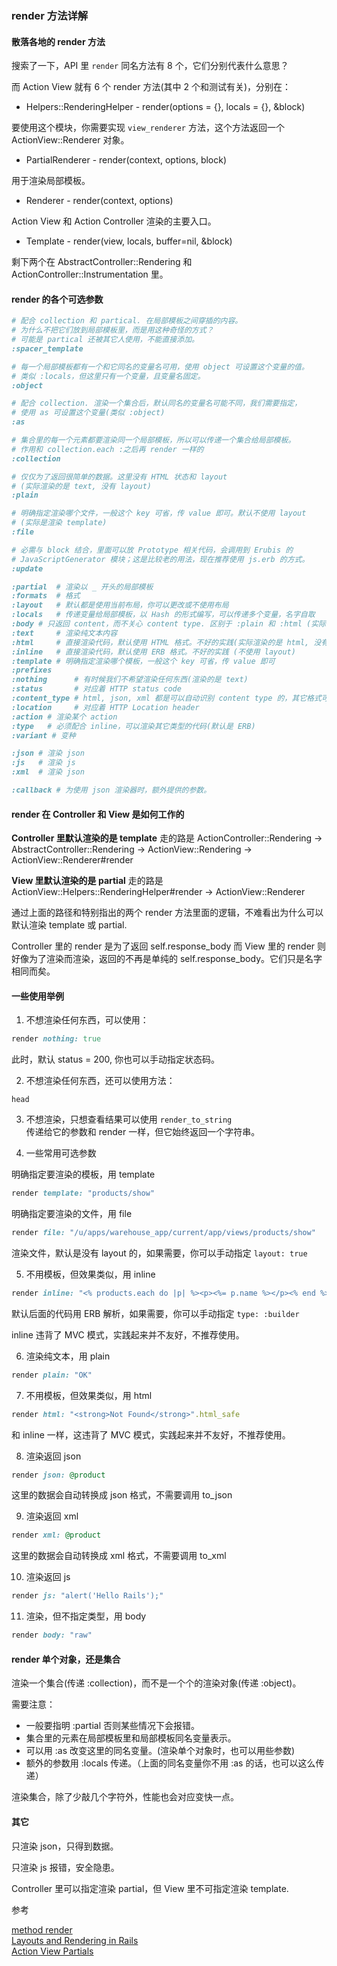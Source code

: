 ### render 方法详解

#### 散落各地的 render 方法

搜索了一下，API 里 `render` 同名方法有 8 个，它们分别代表什么意思？

而 Action View 就有 6 个 render 方法(其中 2 个和测试有关)，分别在：

- Helpers::RenderingHelper - render(options = {}, locals = {}, &block)

要使用这个模块，你需要实现 `view_renderer` 方法，这个方法返回一个 ActionView::Renderer 对象。

- PartialRenderer - render(context, options, block)

用于渲染局部模板。

- Renderer - render(context, options)

Action View 和 Action Controller 渲染的主要入口。

- Template - render(view, locals, buffer=nil, &block)

剩下两个在 AbstractController::Rendering 和 ActionController::Instrumentation 里。

#### render 的各个可选参数

```ruby
# 配合 collection 和 partical. 在局部模板之间穿插的内容。
# 为什么不把它们放到局部模板里，而是用这种奇怪的方式？
# 可能是 partical 还被其它人使用，不能直接添加。
:spacer_template

# 每一个局部模板都有一个和它同名的变量名可用，使用 object 可设置这个变量的值。
# 类似 :locals，但这里只有一个变量，且变量名固定。
:object

# 配合 collection. 渲染一个集合后，默认同名的变量名可能不同，我们需要指定，
# 使用 as 可设置这个变量(类似 :object)
:as

# 集合里的每一个元素都要渲染同一个局部模板，所以可以传递一个集合给局部模板。
# 作用和 collection.each :之后再 render 一样的
:collection

# 仅仅为了返回很简单的数据。这里没有 HTML 状态和 layout
# (实际渲染的是 text, 没有 layout)
:plain

# 明确指定渲染哪个文件，一般这个 key 可省，传 value 即可。默认不使用 layout
# (实际是渲染 template)
:file

# 必需与 block 结合，里面可以放 Prototype 相关代码，会调用到 Erubis 的
# JavaScriptGenerator 模块；这是比较老的用法，现在推荐使用 js.erb 的方式。
:update

:partial  # 渲染以 _ 开头的局部模板
:formats  # 格式
:layout   # 默认都是使用当前布局，你可以更改或不使用布局
:locals   # 传递变量给局部模板，以 Hash 的形式编写，可以传递多个变量，名字自取
:body # 只返回 content，而不关心 content type. 区别于 :plain 和 :html (实际渲染的是 text)
:text     # 渲染纯文本内容
:html     # 直接渲染代码，默认使用 HTML 格式。不好的实践(实际渲染的是 html, 没有 layout)
:inline   # 直接渲染代码，默认使用 ERB 格式。不好的实践 (不使用 layout)
:template # 明确指定渲染哪个模板，一般这个 key 可省，传 value 即可
:prefixes
:nothing      # 有时候我们不希望渲染任何东西(渲染的是 text)
:status       # 对应着 HTTP status code
:content_type # html, json, xml 都是可以自动识别 content type 的，其它格式可能你需要指定
:location     # 对应着 HTTP Location header
:action # 渲染某个 action
:type   # 必须配合 inline，可以渲染其它类型的代码(默认是 ERB)
:variant # 变种

:json # 渲染 json
:js   # 渲染 js
:xml  # 渲染 json

:callback # 为使用 json 渲染器时，额外提供的参数。
```

#### render 在 Controller 和 View 是如何工作的

**Controller 里默认渲染的是 template**
走的路是 ActionController::Rendering -> AbstractController::Rendering -> ActionView::Rendering -> ActionView::Renderer#render

**View 里默认渲染的是 partial**
走的路是 ActionView::Helpers::RenderingHelper#render -> ActionView::Renderer

通过上面的路径和特别指出的两个 render 方法里面的逻辑，不难看出为什么可以默认渲染 template 或 partial.

Controller 里的 render 是为了返回 self.response_body
而 View 里的 render 则好像为了渲染而渲染，返回的不再是单纯的 self.response_body。它们只是名字相同而矣。

#### 一些使用举例

1) 不想渲染任何东西，可以使用：

```ruby
render nothing: true
```

此时，默认 status = 200, 你也可以手动指定状态码。

2) 不想渲染任何东西，还可以使用方法：

`head `

3) 不想渲染，只想查看结果可以使用 `render_to_string`  
传递给它的参数和 render 一样，但它始终返回一个字符串。

4) 一些常用可选参数

明确指定要渲染的模板，用 template

```ruby
render template: "products/show"
```

明确指定要渲染的文件，用 file

```ruby
render file: "/u/apps/warehouse_app/current/app/views/products/show"
```

渲染文件，默认是没有 layout 的，如果需要，你可以手动指定 `layout: true`

5) 不用模板，但效果类似，用 inline

```ruby
render inline: "<% products.each do |p| %><p><%= p.name %></p><% end %>"
```

默认后面的代码用 ERB 解析，如果需要，你可以手动指定 `type: :builder`

inline 违背了 MVC 模式，实践起来并不友好，不推荐使用。

6) 渲染纯文本，用 plain

```ruby
render plain: "OK"
```

7) 不用模板，但效果类似，用 html

```ruby
render html: "<strong>Not Found</strong>".html_safe
```

和 inline 一样，这违背了 MVC 模式，实践起来并不友好，不推荐使用。

8) 渲染返回 json

```ruby
render json: @product
```

这里的数据会自动转换成 json 格式，不需要调用 to_json

9) 渲染返回 xml

```ruby
render xml: @product
```

这里的数据会自动转换成 xml 格式，不需要调用 to_xml

10) 渲染返回 js

```ruby
render js: "alert('Hello Rails');"
```

11) 渲染，但不指定类型，用 body

```ruby
render body: "raw"
```

#### render 单个对象，还是集合

渲染一个集合(传递 :collection)，而不是一个个的渲染对象(传递 :object)。

需要注意：

- 一般要指明 :partial 否则某些情况下会报错。
- 集合里的元素在局部模板里和局部模板同名变量表示。
- 可以用 :as 改变这里的同名变量。(渲染单个对象时，也可以用些参数)
- 额外的参数用 :locals 传递。（上面的同名变量你不用 :as 的话，也可以这么传递）

渲染集合，除了少敲几个字符外，性能也会对应变快一点。

#### 其它

只渲染 json，只得到数据。

只渲染 js 报错，安全隐患。

Controller 里可以指定渲染 partial，但 View 里不可指定渲染 template.

参考

[method render](http://apidock.com/rails/ActionController/Base/render)<br>
[Layouts and Rendering in Rails](http://guides.rubyonrails.org/layouts_and_rendering.html)<br>
[Action View Partials](http://api.rubyonrails.org/classes/ActionView/PartialRenderer.html)<br>
